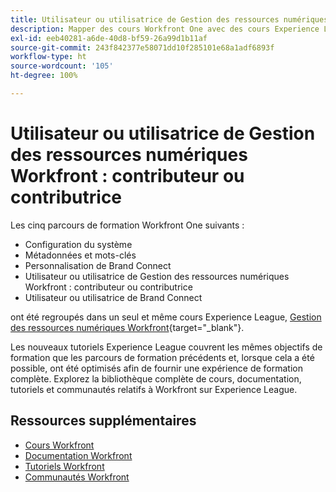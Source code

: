 ```yaml
---
title: Utilisateur ou utilisatrice de Gestion des ressources numériques Workfront – Contributeur ou contributrice
description: Mapper des cours Workfront One avec des cours Experience League
exl-id: eeb40281-a6de-40d8-bf59-26a99d1b11af
source-git-commit: 243f842377e58071dd10f285101e68a1adf6893f
workflow-type: ht
source-wordcount: '105'
ht-degree: 100%

---
```


# Utilisateur ou utilisatrice de Gestion des ressources numériques Workfront : contributeur ou contributrice

Les cinq parcours de formation Workfront One suivants :

* Configuration du système
* Métadonnées et mots-clés
* Personnalisation de Brand Connect
* Utilisateur ou utilisatrice de Gestion des ressources numériques Workfront : contributeur ou contributrice
* Utilisateur ou utilisatrice de Brand Connect

ont été regroupés dans un seul et même cours Experience League, [Gestion des ressources numériques Workfront](https://experienceleague.adobe.com/docs/workfront-learn/tutorials-workfront/workfront-dam-program/system-setup/analyze-and-plan-to-develop-a-workfront-dam-strategy.html?lang=fr){target="_blank"}.

Les nouveaux tutoriels Experience League couvrent les mêmes objectifs de formation que les parcours de formation précédents et, lorsque cela a été possible, ont été optimisés afin de fournir une expérience de formation complète.  Explorez la bibliothèque complète de cours, documentation, tutoriels et communautés relatifs à Workfront sur Experience League.

## Ressources supplémentaires

* [Cours Workfront](https://experienceleague.adobe.com/?lang=fr&amp;Solution=Workfront#courses)
* [Documentation Workfront](https://experienceleague.adobe.com/docs/workfront.html?lang=fr)
* [Tutoriels Workfront](https://experienceleague.adobe.com/docs/workfront-learn/tutorials-workfront/home.html?lang=fr)
* [Communautés Workfront](https://experienceleaguecommunities.adobe.com/t5/workfront/ct-p/workfront)
